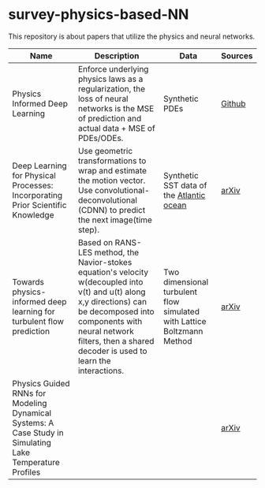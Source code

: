 # survey-physics-based-NN
This repository is about papers that utilize the physics and neural networks.


|  Name   | Description | Data | Sources |
|  ----  | ----  | ---- | ---- |
| Physics Informed Deep Learning | Enforce underlying physics laws as a regularization, the loss of neural networks is the MSE of prediction and actual data + MSE of PDEs/ODEs. | Synthetic PDEs |[Github](https://maziarraissi.github.io/PINNs/)  |
| Deep Learning for Physical Processes: Incorporating Prior Scientific Knowledge |  Use geometric transformations to wrap and estimate the motion vector. Use convolutional-deconvolutional (CDNN) to predict the next image(time step). | Synthetic SST data of the [Atlantic ocean](https://resources.marine.copernicus.eu/?option=com_csw&product_id=GLOBAL_ANALYSIS_FORECAST_PHY_001_024&view=details) | [arXiv](https://arxiv.org/abs/1711.07970) |
| Towards physics-informed deep learning for turbulent flow prediction| Based on RANS-LES method, the Navior-stokes equation's velocity w(decoupled into v(t) and u(t) along x,y directions) can be decomposed into components with neural network filters, then a shared decoder is used to learn the interactions. | Two dimensional turbulent flow simulated with Lattice Boltzmann Method | [arXiv](https://arxiv.org/abs/1911.08655) |
|Physics Guided RNNs for Modeling Dynamical Systems: A Case Study in Simulating Lake Temperature Profiles |   |     | [arXiv](https://arxiv.org/abs/1810.13075) |

